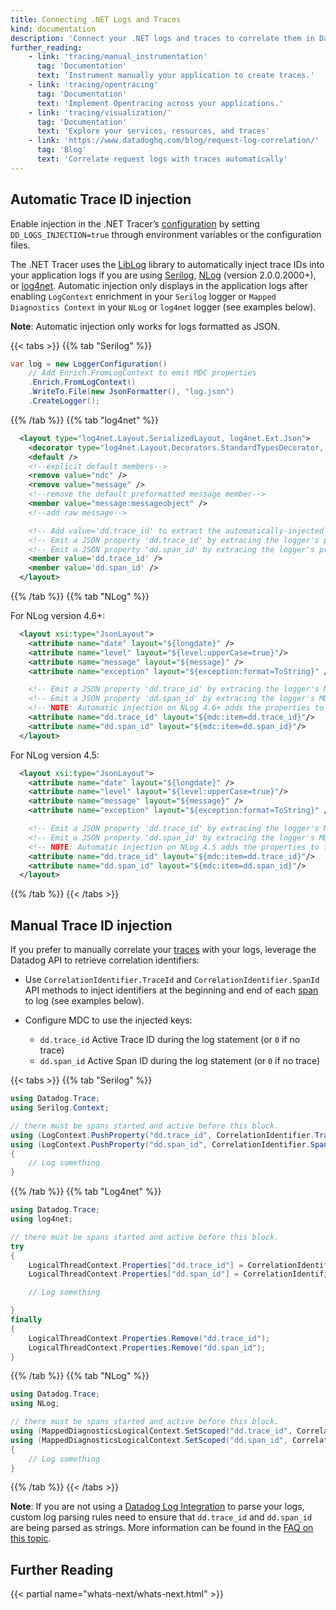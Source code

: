 ```yaml
---
title: Connecting .NET Logs and Traces
kind: documentation
description: 'Connect your .NET logs and traces to correlate them in Datadog.'
further_reading:
    - link: 'tracing/manual_instrumentation'
      tag: 'Documentation'
      text: 'Instrument manually your application to create traces.'
    - link: 'tracing/opentracing'
      tag: 'Documentation'
      text: 'Implement Opentracing across your applications.'
    - link: 'tracing/visualization/'
      tag: 'Documentation'
      text: 'Explore your services, resources, and traces'
    - link: 'https://www.datadoghq.com/blog/request-log-correlation/'
      tag: 'Blog'
      text: 'Correlate request logs with traces automatically'
---
```


## Automatic Trace ID injection

Enable injection in the .NET Tracer’s [configuration][1] by setting `DD_LOGS_INJECTION=true` through environment variables or the configuration files.

The .NET Tracer uses the [LibLog][2] library to automatically inject trace IDs into your application logs if you are using [Serilog][3], [NLog][4] (version 2.0.0.2000+), or [log4net][5]. Automatic injection only displays in the application logs after enabling `LogContext` enrichment in your `Serilog` logger or `Mapped Diagnostics Context` in your `NLog` or `log4net` logger (see examples below).

**Note**: Automatic injection only works for logs formatted as JSON.

{{< tabs >}}
{{% tab "Serilog" %}}

```csharp
var log = new LoggerConfiguration()
    // Add Enrich.FromLogContext to emit MDC properties
    .Enrich.FromLogContext()
    .WriteTo.File(new JsonFormatter(), "log.json")
    .CreateLogger();
```

{{% /tab %}}
{{% tab "log4net" %}}

```xml
  <layout type="log4net.Layout.SerializedLayout, log4net.Ext.Json">
    <decorator type="log4net.Layout.Decorators.StandardTypesDecorator, log4net.Ext.Json" />
    <default />
    <!--explicit default members-->
    <remove value="ndc" />
    <remove value="message" />
    <!--remove the default preformatted message member-->
    <member value="message:messageobject" />
    <!--add raw message-->

    <!-- Add value='dd.trace_id' to extract the automatically-injected 'dd.trace_id' property -->
    <!-- Emit a JSON property 'dd.trace_id' by extracing the logger's property 'dd.trace_id' -->
    <!-- Emit a JSON property 'dd.span_id' by extracing the logger's property 'dd.span_id' -->
    <member value='dd.trace_id' />
    <member value='dd.span_id' />
  </layout>
```

{{% /tab %}}
{{% tab "NLog" %}}

For NLog version 4.6+:

```xml
  <layout xsi:type="JsonLayout">
    <attribute name="date" layout="${longdate}" />
    <attribute name="level" layout="${level:upperCase=true}"/>
    <attribute name="message" layout="${message}" />
    <attribute name="exception" layout="${exception:format=ToString}" />

    <!-- Emit a JSON property 'dd.trace_id' by extracing the logger's MDLC property 'dd.trace_id' -->
    <!-- Emit a JSON property 'dd.span_id' by extracing the logger's MDLC property 'dd.span_id' -->
    <!-- NOTE: Automatic injection on NLog 4.6+ adds the properties to the MDLC collection, not MDC -->
    <attribute name="dd.trace_id" layout="${mdc:item=dd.trace_id}"/>
    <attribute name="dd.span_id" layout="${mdc:item=dd.span_id}"/>
  </layout>
```

For NLog version 4.5:

```xml
  <layout xsi:type="JsonLayout">
    <attribute name="date" layout="${longdate}" />
    <attribute name="level" layout="${level:upperCase=true}"/>
    <attribute name="message" layout="${message}" />
    <attribute name="exception" layout="${exception:format=ToString}" />

    <!-- Emit a JSON property 'dd.trace_id' by extracing the logger's MDC property 'dd.trace_id' -->
    <!-- Emit a JSON property 'dd.span_id' by extracing the logger's MDC property 'dd.span_id' -->
    <!-- NOTE: Automatic injection on NLog 4.5 adds the properties to the MDC collection, not MDLC -->
    <attribute name="dd.trace_id" layout="${mdc:item=dd.trace_id}"/>
    <attribute name="dd.span_id" layout="${mdc:item=dd.span_id}"/>
  </layout>
```

{{% /tab %}}
{{< /tabs >}}


## Manual Trace ID injection

If you prefer to manually correlate your [traces][6] with your logs, leverage the Datadog API to retrieve correlation identifiers:

- Use `CorrelationIdentifier.TraceId` and `CorrelationIdentifier.SpanId` API methods to inject identifiers at the beginning and end of each [span][7] to log (see examples below).
- Configure MDC to use the injected keys:

    - `dd.trace_id` Active Trace ID during the log statement (or `0` if no trace)
    - `dd.span_id` Active Span ID during the log statement (or `0` if no trace)

{{< tabs >}}
{{% tab "Serilog" %}}

```csharp
using Datadog.Trace;
using Serilog.Context;

// there must be spans started and active before this block.
using (LogContext.PushProperty("dd.trace_id", CorrelationIdentifier.TraceId.ToString()))
using (LogContext.PushProperty("dd.span_id", CorrelationIdentifier.SpanId.ToString()))
{
    // Log something
}
```

{{% /tab %}}
{{% tab "Log4net" %}}

```csharp
using Datadog.Trace;
using log4net;

// there must be spans started and active before this block.
try
{
    LogicalThreadContext.Properties["dd.trace_id"] = CorrelationIdentifier.TraceId.ToString();
    LogicalThreadContext.Properties["dd.span_id"] = CorrelationIdentifier.SpanId.ToString();

    // Log something

}
finally
{
    LogicalThreadContext.Properties.Remove("dd.trace_id");
    LogicalThreadContext.Properties.Remove("dd.span_id");
}
```

{{% /tab %}}
{{% tab "NLog" %}}

```csharp
using Datadog.Trace;
using NLog;

// there must be spans started and active before this block.
using (MappedDiagnosticsLogicalContext.SetScoped("dd.trace_id", CorrelationIdentifier.TraceId.ToString()))
using (MappedDiagnosticsLogicalContext.SetScoped("dd.span_id", CorrelationIdentifier.SpanId.ToString()))
{
    // Log something
}
```

{{% /tab %}}
{{< /tabs >}}

**Note**: If you are not using a [Datadog Log Integration][8] to parse your logs, custom log parsing rules need to ensure that `dd.trace_id` and `dd.span_id` are being parsed as strings. More information can be found in the [FAQ on this topic][9].

## Further Reading

{{< partial name="whats-next/whats-next.html" >}}

[1]: /tracing/setup/dotnet/#configuration
[2]: https://github.com/damianh/LibLog
[3]: http://serilog.net
[4]: http://nlog-project.org
[5]: https://logging.apache.org/log4net
[6]: /tracing/visualization/#trace
[7]: /tracing/visualization/#spans
[8]: /logs/log_collection/csharp/#configure-your-logger
[9]: /tracing/faq/why-cant-i-see-my-correlated-logs-in-the-trace-id-panel/?tab=custom
